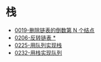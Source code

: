 # 栈
- [0019-删除链表的倒数第 N 个结点](_source/DSNA/lc0019)
- [0206-反转链表 \*](_source/DSNA/lc0206)
- [0225-用队列实现栈](_source/DSNA/lc0225.md)
- [0232-用栈实现队列](_source/DSNA/lc0232.md)